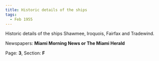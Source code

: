 ```yaml
---  
title: Historic details of the ships  
tags:  
  - Feb 1955  
---  
```

  
Historic details of the ships Shawmee, Iroquois, Fairfax and Tradewind.  
  
Newspapers: **Miami Morning News or The Miami Herald**  
  
Page: **3**, Section: **F** 

